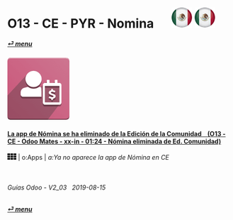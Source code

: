 # O13 - CE - PYR - Nomina &nbsp;&nbsp;&nbsp;&nbsp; [ ![es-mx](/doc/img/flg/es-mx-flg-btn-sml.png)](/es-mx/o13/ce/pyr/es-mx-o13-ce-pyr-guides.md) [ ![es-mx](/doc/img/flg/es-mx-flg-btn-sml.png)](/es-mx/o13/ce/pyr/es-mx-o13-ce-pyr-guides.md)
#### [_&#x23CE; menu_](/es-mx/o13/ce/es-mx-o13-ce-guides-menu.md "Regresar al menúu de CE")  
### ![pyr](/doc/img/app/big/pyr.png)

#### [La app de Nómina se ha eliminado de la Edición de la Comunidad &nbsp;&nbsp; (O13 - CE - Odoo Mates - xx-in - 01:24 - Nómina eliminada de Ed. Comunidad)](https://youtube.com/embed/ssrMiPrdbQQ?autoplay=1&start=0&end=0&rel=0)  
[***Sync***]: # (es-mx-o13-ee-pyr-guides)  
![apps](/doc/img/apps.png) | o:Apps | _a:Ya no aparece la app de Nómina en CE_  

<br>
	
###### Guías Odoo - V2_03 &nbsp; 2019-08-15  
**[_&#x23CE; menu_](/es-mx/o13/ce/es-mx-o13-ce-guides-menu.md)**  
